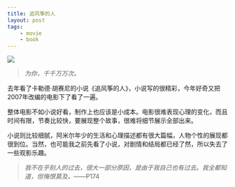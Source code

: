 ```yaml
--- 
title: 追风筝的人
layout: post
tags: 
    - movie
    - book
---
```


![](/pic/2014/8-22/2/1.png)

>*为你，千千万万次。*

去年看了卡勒德·胡赛尼的小说《追风筝的人》，小说写的很精彩，今年好奇又把2007年改编的电影下了看了一遍。

整体电影不如小说好看，制作上也应该是小成本。电影很难表现心理的变化，而且时间有限，节奏比较快，要展现整个故事，很难将细节展示全部出来。

小说则比较细腻，阿米尔年少的生活和心理描述都有很大篇幅，人物个性的展现都很到位。当然，也可能我之前先看了小说，对剧情和结局都已经了然，所以失去了一些观影乐趣。

>*我不在乎别人的过去，很大一部分原因，是由于我自己也有过去。我全都知道，但悔恨莫及。*——P174
